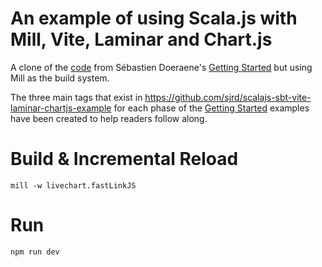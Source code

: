 # An example of using Scala.js with Mill, Vite, Laminar and Chart.js

A clone of the [code](https://github.com/sjrd/scalajs-sbt-vite-laminar-chartjs-example) from Sébastien Doeraene's [Getting Started](https://www.scala-js.org/doc/tutorial/scalajs-vite.html) but using Mill as the build system.

The three main tags that exist in https://github.com/sjrd/scalajs-sbt-vite-laminar-chartjs-example for each phase of the [Getting Started](https://www.scala-js.org/doc/tutorial/scalajs-vite.html) examples have been created to help readers follow along.

# Build & Incremental Reload
```
mill -w livechart.fastLinkJS
```

# Run
```
npm run dev
```